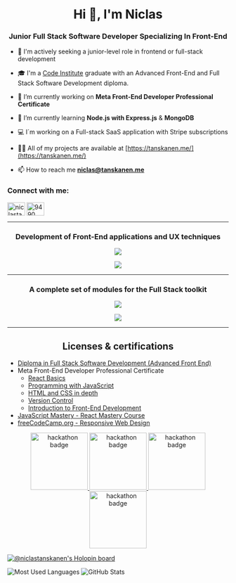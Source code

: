 <h1 align="center">Hi 👋, I'm Niclas</h1>
<h3 align="center">Junior Full Stack Software Developer Specializing In Front-End</h3>

- 🔎 I'm actively seeking a junior-level role in frontend or full-stack development

- 🎓 I'm a <a href="https://codeinstitute.net/se/full-stack-software-development-diploma/" target="_blank">Code Institute</a> graduate with an Advanced Front-End and Full Stack Software Development diploma.

- 🔭 I’m currently working on **Meta Front-End Developer Professional Certificate**

- 🌱 I’m currently learning **Node.js with Express.js** & **MongoDB**

- 💻 I´m working on a Full-stack SaaS application with Stripe subscriptions

- 👨‍💻 All of my projects are available at [https://tanskanen.me/](https://tanskanen.me/)

- 📫 How to reach me **niclas@tanskanen.me**

<h3 align="left">Connect with me:</h3>
<p align="left">
<a href="https://linkedin.com/in/niclastanskanen" target="_blank"><img align="center" src="https://skillicons.dev/icons?i=linkedin" alt="niclastanskanen" height="30" width="40" /></a>
<a href="https://discord.gg/9490" target="_blank"><img align="center" src="https://skillicons.dev/icons?i=discord" alt="9490" height="30" width="40" /></a>
</p>

<hr>

<h3 align="center">Development of Front-End applications and UX techniques</h3>

<p align="center">
  <a href="https://skillicons.dev">
    <img src="https://skillicons.dev/icons?i=html,css,js,react" />
  </a>
</p>
<p align="center">
  <a href="https://skillicons.dev">
    <img src="https://skillicons.dev/icons?i=bootstrap,tailwind,scss" />
  </a>
</p>

<hr>

<h3 align="center">A complete set of modules for the Full Stack toolkit</h3>
<p align="center">
  <a href="https://skillicons.dev">
    <img src="https://skillicons.dev/icons?i=py,django,jquery,postgres,nodejs,flask" />
  </a>
</p>

<p align="center">
  <a href="https://skillicons.dev">
    <img src="https://skillicons.dev/icons?i=heroku,git,jest" />
  </a>
</p>

<hr>

<h2 align="center">Licenses & certifications</h2>
<ul>
  <li>
  <a href="https://www.credential.net/93486d1f-6d88-4e43-ae37-3968020520d1" target="_blank">
    Diploma in Full Stack Software Development (Advanced Front End)
  </a>
  </li>
  <li>
  Meta Front-End Developer Professional Certificate
    <ul>
            <li>
      <a href="https://www.coursera.org/account/accomplishments/certificate/GLAWZGU2PQD2" target="_blank">
    React Basics
  </a>
      </li>
      <li>
      <a href="https://www.coursera.org/account/accomplishments/certificate/GLPRSQ5EX89R" target="_blank">
    Programming with JavaScript
  </a>
      </li>
            <li>
         <a href="https://www.coursera.org/account/accomplishments/certificate/4L97RLPT3S79" target="_blank">
    HTML and CSS in depth
          </a>
      </li>
            <li>
         <a href="https://www.coursera.org/account/accomplishments/certificate/3GTTSHQZVVGE" target="_blank">
    Version Control
          </a>
      </li>
      <li>
         <a href="https://www.coursera.org/account/accomplishments/certificate/GLPRSQ5EX89R" target="_blank">
    Introduction to Front-End Development
          </a>
      </li>
    </ul>
  </li>
  <li>
  <a href="https://certificate.jsmastery.pro/verify/f3f3086f2013" target="_blank">
    JavaScript Mastery - React Mastery Course
  </a>
  </li>
  <li>
  <a href="https://www.freecodecamp.org/certification/NiclasTanskanen/responsive-web-design" target="_blank">
    freeCodeCamp.org - Responsive Web Design
  </a>
  </li>
  </ul>

<p align=center>
  <a href="https://api.eu.badgr.io/public/assertions/Pbo2YfhmTHK9DhHSsaAdkw?identity__email=niclastanskanen%40hotmail.com" target="_blank">
    <img src="https://media.eu.badgr.com/uploads/badges/assertion-Pbo2YfhmTHK9DhHSsaAdkw.png" alt="hackathon badge" height="130" /> 
  </a>
    <a href="https://api.eu.badgr.io/public/assertions/7XK1LNZkSUGz4JjkyGl1gA?identity__email=niclastanskanen%40hotmail.com" target="_blank">
    <img src="https://media.eu.badgr.com/uploads/badges/assertion-Pbo2YfhmTHK9DhHSsaAdkw.png" alt="hackathon badge" height="130" />
  </a>
    <a href="https://api.eu.badgr.io/public/assertions/_-EqS_zWQFWeUcw7NsjXVQ?identity__email=niclastanskanen%40hotmail.com" target="_blank">
    <img src="https://media.eu.badgr.com/uploads/badges/assertion-Pbo2YfhmTHK9DhHSsaAdkw.png" alt="hackathon badge" height="130" />
  </a>
    <a href="https://api.eu.badgr.io/public/assertions/BpMk9VAySY24-ytOxS8H-w?identity__email=niclastanskanen%40hotmail.com" target="_blank">
    <img src="https://media.eu.badgr.com/uploads/badges/assertion-Pbo2YfhmTHK9DhHSsaAdkw.png" alt="hackathon badge" height="130" />
  </a>
</p>

[![@niclastanskanen's Holopin board](https://holopin.me/niclastanskanen)](https://holopin.io/@niclastanskanen)

![Most Used Languages](https://github-readme-stats.vercel.app/api/top-langs?username=niclastanskanen&show_icons=true&locale=en&layout=compact&theme=tokyonight) ![GitHub Stats](https://github-readme-stats.vercel.app/api?username=niclastanskanen&show_icons=true&theme=tokyonight)



